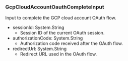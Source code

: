 ### GcpCloudAccountOauthCompleteInput
Input to complete the GCP cloud account OAuth flow.

- sessionId: System.String
  - Session ID of the current OAuth session.
- authorizationCode: System.String
  - Authorization code received after the OAuth flow.
- redirectUrl: System.String
  - Redirect URL used in the OAuth flow.
